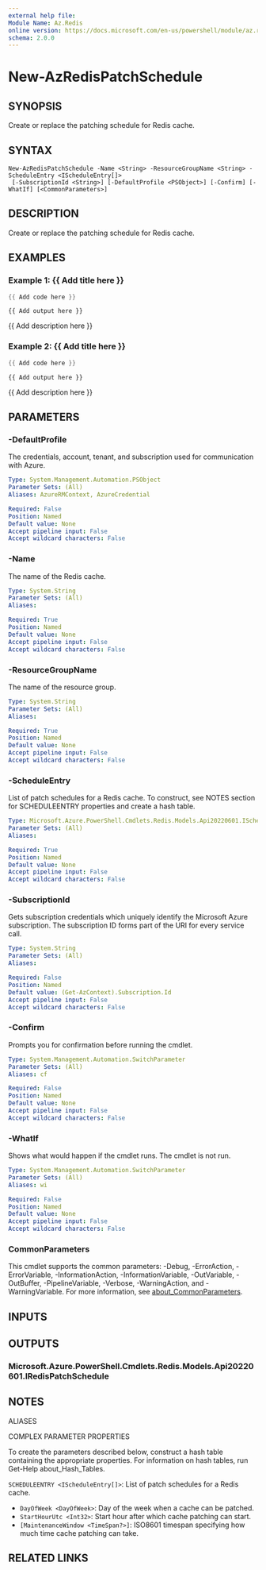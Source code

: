 ```yaml
---
external help file:
Module Name: Az.Redis
online version: https://docs.microsoft.com/en-us/powershell/module/az.redis/new-azredispatchschedule
schema: 2.0.0
---
```


# New-AzRedisPatchSchedule

## SYNOPSIS
Create or replace the patching schedule for Redis cache.

## SYNTAX

```
New-AzRedisPatchSchedule -Name <String> -ResourceGroupName <String> -ScheduleEntry <IScheduleEntry[]>
 [-SubscriptionId <String>] [-DefaultProfile <PSObject>] [-Confirm] [-WhatIf] [<CommonParameters>]
```

## DESCRIPTION
Create or replace the patching schedule for Redis cache.

## EXAMPLES

### Example 1: {{ Add title here }}
```powershell
{{ Add code here }}
```

```output
{{ Add output here }}
```

{{ Add description here }}

### Example 2: {{ Add title here }}
```powershell
{{ Add code here }}
```

```output
{{ Add output here }}
```

{{ Add description here }}

## PARAMETERS

### -DefaultProfile
The credentials, account, tenant, and subscription used for communication with Azure.

```yaml
Type: System.Management.Automation.PSObject
Parameter Sets: (All)
Aliases: AzureRMContext, AzureCredential

Required: False
Position: Named
Default value: None
Accept pipeline input: False
Accept wildcard characters: False
```

### -Name
The name of the Redis cache.

```yaml
Type: System.String
Parameter Sets: (All)
Aliases:

Required: True
Position: Named
Default value: None
Accept pipeline input: False
Accept wildcard characters: False
```

### -ResourceGroupName
The name of the resource group.

```yaml
Type: System.String
Parameter Sets: (All)
Aliases:

Required: True
Position: Named
Default value: None
Accept pipeline input: False
Accept wildcard characters: False
```

### -ScheduleEntry
List of patch schedules for a Redis cache.
To construct, see NOTES section for SCHEDULEENTRY properties and create a hash table.

```yaml
Type: Microsoft.Azure.PowerShell.Cmdlets.Redis.Models.Api20220601.IScheduleEntry[]
Parameter Sets: (All)
Aliases:

Required: True
Position: Named
Default value: None
Accept pipeline input: False
Accept wildcard characters: False
```

### -SubscriptionId
Gets subscription credentials which uniquely identify the Microsoft Azure subscription.
The subscription ID forms part of the URI for every service call.

```yaml
Type: System.String
Parameter Sets: (All)
Aliases:

Required: False
Position: Named
Default value: (Get-AzContext).Subscription.Id
Accept pipeline input: False
Accept wildcard characters: False
```

### -Confirm
Prompts you for confirmation before running the cmdlet.

```yaml
Type: System.Management.Automation.SwitchParameter
Parameter Sets: (All)
Aliases: cf

Required: False
Position: Named
Default value: None
Accept pipeline input: False
Accept wildcard characters: False
```

### -WhatIf
Shows what would happen if the cmdlet runs.
The cmdlet is not run.

```yaml
Type: System.Management.Automation.SwitchParameter
Parameter Sets: (All)
Aliases: wi

Required: False
Position: Named
Default value: None
Accept pipeline input: False
Accept wildcard characters: False
```

### CommonParameters
This cmdlet supports the common parameters: -Debug, -ErrorAction, -ErrorVariable, -InformationAction, -InformationVariable, -OutVariable, -OutBuffer, -PipelineVariable, -Verbose, -WarningAction, and -WarningVariable. For more information, see [about_CommonParameters](http://go.microsoft.com/fwlink/?LinkID=113216).

## INPUTS

## OUTPUTS

### Microsoft.Azure.PowerShell.Cmdlets.Redis.Models.Api20220601.IRedisPatchSchedule

## NOTES

ALIASES

COMPLEX PARAMETER PROPERTIES

To create the parameters described below, construct a hash table containing the appropriate properties. For information on hash tables, run Get-Help about_Hash_Tables.


`SCHEDULEENTRY <IScheduleEntry[]>`: List of patch schedules for a Redis cache.
  - `DayOfWeek <DayOfWeek>`: Day of the week when a cache can be patched.
  - `StartHourUtc <Int32>`: Start hour after which cache patching can start.
  - `[MaintenanceWindow <TimeSpan?>]`: ISO8601 timespan specifying how much time cache patching can take. 

## RELATED LINKS

